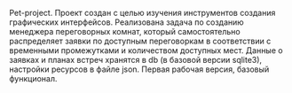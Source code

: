 Pet-project. Проект создан с целью изучения инструментов создания графических интерфейсов.
Реализована задача по созданию менеджера переговорных комнат, который самостоятельно распределяет заявки по доступным переговоркам в соответствии с временными промежутками и количеством доступных мест.
Данные о заявках и планах встреч хранятся в db (в базовой версии sqlite3), настройки ресурсов в файле json.
Первая рабочая версия, базовый функционал.
